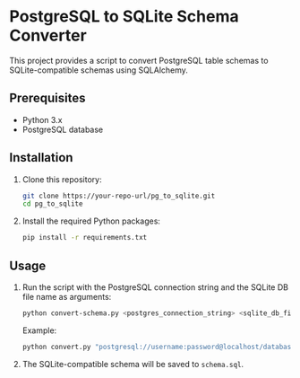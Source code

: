 # PostgreSQL to SQLite Schema Converter

This project provides a script to convert PostgreSQL table schemas to SQLite-compatible schemas using SQLAlchemy.

## Prerequisites

- Python 3.x
- PostgreSQL database

## Installation

1. Clone this repository:
    ```sh
    git clone https://your-repo-url/pg_to_sqlite.git
    cd pg_to_sqlite
    ```

2. Install the required Python packages:
    ```sh
    pip install -r requirements.txt
    ```

## Usage

1. Run the script with the PostgreSQL connection string and the SQLite DB file name as arguments:
    ```sh
    python convert-schema.py <postgres_connection_string> <sqlite_db_file>
    ```

    Example:
    ```sh
    python convert.py "postgresql://username:password@localhost/database_name" "sqlite_database.db"
    ```

2. The SQLite-compatible schema will be saved to `schema.sql`.

